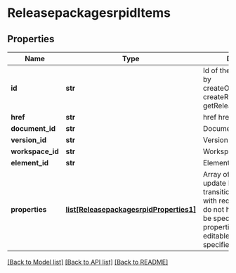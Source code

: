 # ReleasepackagesrpidItems

## Properties
Name | Type | Description | Notes
------------ | ------------- | ------------- | -------------
**id** | **str** | Id of the item as returned by createObsoletionPackage, createReleasePackage           or getReleasePackage | [optional] 
**href** | **str** | href href of the item | [optional] 
**document_id** | **str** | Document ID of the item | [optional] 
**version_id** | **str** | Version ID of the item | [optional] 
**workspace_id** | **str** | Workspace ID of the item | [optional] 
**element_id** | **str** | Element ID of the item | [optional] 
**properties** | [**list[ReleasepackagesrpidProperties1]**](ReleasepackagesrpidProperties1.md) | Array of item properties to update before doing the transition.           All properties with required&#x3D;true which do not have a value must be specified. No properties with           editable&#x3D;false should be specified. | [optional] 

[[Back to Model list]](../README.md#documentation-for-models) [[Back to API list]](../README.md#documentation-for-api-endpoints) [[Back to README]](../README.md)


